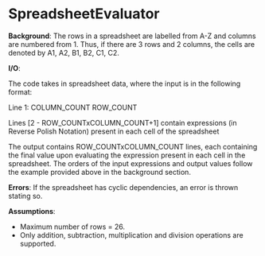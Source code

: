 # SpreadsheetEvaluator

**Background**: The rows in a spreadsheet are labelled from A-Z and columns are numbered from 1. Thus, if there are 3 rows and 2 columns, the cells are denoted by A1, A2, B1, B2, C1, C2.

**I/O**:

The code takes in spreadsheet data, where the input is in the following format:

Line 1: COLUMN_COUNT ROW_COUNT

Lines [2 - ROW_COUNTxCOLUMN_COUNT+1] contain expressions (in Reverse Polish Notation) present in each cell of the spreadsheet

The output contains ROW_COUNTxCOLUMN_COUNT lines, each containing the final value upon evaluating the expression present in each cell in the spreadsheet. The orders of the input expressions and output values follow the example provided above in the background section.

**Errors**: If the spreadsheet has cyclic dependencies, an error is thrown stating so.

**Assumptions**:
- Maximum number of rows = 26.
- Only addition, subtraction, multiplication and division operations are supported.
